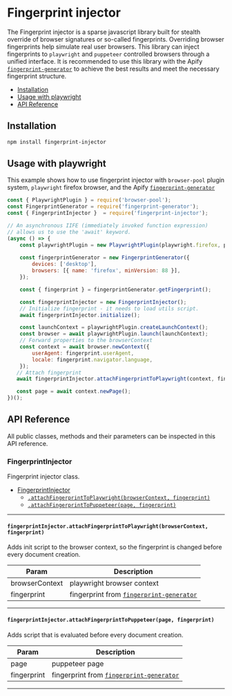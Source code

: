 # Fingerprint injector
The Fingerprint injector is a sparse javascript library built for stealth override of browser signatures or so-called fingerprints. Overriding browser fingerprints help simulate real user browsers.
This library can inject fingerprints to `playwright` and `puppeteer` controlled browsers through a unified interface.
It is recommended to use this library with the Apify [`fingerprint-generator`](https://github.com/apify/fingerprint-generator) to achieve the best results and meet the necessary fingerprint structure.

<!-- toc -->

- [Installation](#installation)
- [Usage with playwright](#usage-with-playwright)
- [API Reference](#api-reference)

<!-- tocstop -->

## Installation

```bash
npm install fingerprint-injector
```

## Usage with playwright
This example shows how to use fingerprint injector with `browser-pool` plugin system, `playwright` firefox browser, and the Apify [`fingerprint-generator`](https://github.com/apify/fingerprint-generator)

```js
const { PlaywrightPlugin } = require('browser-pool');
const FingerprintGenerator = require('fingerprint-generator');
const { FingerprintInjector }  = require('fingerprint-injector');

// An asynchronous IIFE (immediately invoked function expression)
// allows us to use the 'await' keyword.
(async () => {
    const playwrightPlugin = new PlaywrightPlugin(playwright.firefox, pluginOptions);
    
    const fingerprintGenerator = new FingerprintGenerator({
        devices: ['desktop'],
        browsers: [{ name: 'firefox', minVersion: 88 }],
    });

    const { fingerprint } = fingerprintGenerator.getFingerprint();

    const fingerprintInjector = new FingerprintInjector();
    // Initialize fingerprint - it needs to load utils script.
    await fingerprintInjector.initialize();

    const launchContext = playwrightPlugin.createLaunchContext();
    const browser = await playwrightPlugin.launch(launchContext);
    // Forward properties to the browserContext
    const context = await browser.newContext({
        userAgent: fingerprint.userAgent,
        locale: fingerprint.navigator.language,
    });
   // Attach fingerprint
   await fingerprintInjector.attachFingerprintToPlaywright(context, fingerprint);

   const page = await context.newPage();
})();
```
## API Reference
All public classes, methods and their parameters can be inspected in this API reference.

<a name="FingerprintInjector"></a>

### FingerprintInjector
Fingerprint injector class.


* [FingerprintInjector](#FingerprintInjector)
    * [`.attachFingerprintToPlaywright(browserContext, fingerprint)`](#FingerprintInjector+attachFingerprintToPlaywright)
    * [`.attachFingerprintToPuppeteer(page, fingerprint)`](#FingerprintInjector+attachFingerprintToPuppeteer)


* * *

<a name="FingerprintInjector+attachFingerprintToPlaywright"></a>

#### `fingerprintInjector.attachFingerprintToPlaywright(browserContext, fingerprint)`
Adds init script to the browser context, so the fingerprint is changed before every document creation.


| Param | Description |
| --- | --- |
| browserContext | playwright browser context |
| fingerprint | fingerprint from [`fingerprint-generator`](https://github.com/apify/fingerprint-generator) |


* * *

<a name="FingerprintInjector+attachFingerprintToPuppeteer"></a>

#### `fingerprintInjector.attachFingerprintToPuppeteer(page, fingerprint)`
Adds script that is evaluated before every document creation.


| Param | Description |
| --- | --- |
| page | puppeteer page |
| fingerprint | fingerprint from [`fingerprint-generator`](https://github.com/apify/fingerprint-generator) |


* * *


